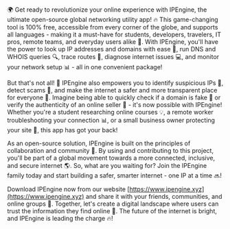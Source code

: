 🌍 Get ready to revolutionize your online experience with IPEngine, the ultimate open-source global networking utility app! 🔥 This game-changing tool is 100% free, accessible from every corner of the globe, and supports all languages - making it a must-have for students, developers, travelers, IT pros, remote teams, and everyday users alike 🤩. With IPEngine, you'll have the power to look up IP addresses and domains with ease 👀, run DNS and WHOIS queries 🔍, trace routes 💨, diagnose internet issues 💻, and monitor your network setup 📊 - all in one convenient package!

But that's not all! 🤔 IPEngine also empowers you to identify suspicious IPs 🚫, detect scams 🤑, and make the internet a safer and more transparent place for everyone 👥. Imagine being able to quickly check if a domain is fake 💸 or verify the authenticity of an online seller 🔮 - it's now possible with IPEngine! Whether you're a student researching online courses 💡, a remote worker troubleshooting your connection 📊, or a small business owner protecting your site 🚀, this app has got your back!

As an open-source solution, IPEngine is built on the principles of collaboration and community 🌈. By using and contributing to this project, you'll be part of a global movement towards a more connected, inclusive, and secure internet 🌎. So, what are you waiting for? Join the IPEngine family today and start building a safer, smarter internet - one IP at a time 🔜!

Download IPEngine now from our website [https://www.ipengine.xyz](https://www.ipengine.xyz) and share it with your friends, communities, and online groups 📢. Together, let's create a digital landscape where users can trust the information they find online 💯. The future of the internet is bright, and IPEngine is leading the charge 🔥!
